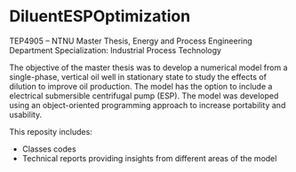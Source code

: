# DiluentESPOptimization
TEP4905 – NTNU Master Thesis, Energy and Process Engineering Department
Specialization: Industrial Process Technology
 
 The objective of the master thesis was to develop a numerical model from a single-phase, vertical oil well
 in stationary state to study the effects of dilution to improve oil production. The model has the option to 
 include a electrical submersible centrifugal pump (ESP). The model was developed using an object-oriented
 programming approach to increase portability and usability.
 
 This reposity includes:
 - Classes codes
 - Technical reports providing insights from different areas of the model 
